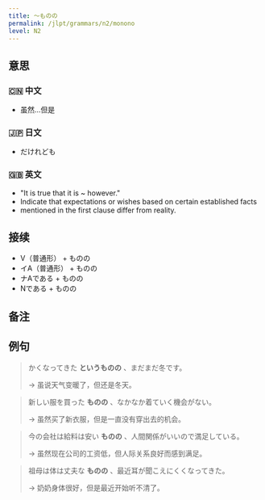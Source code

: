```yaml
---
title: 〜ものの
permalink: /jlpt/grammars/n2/monono
level: N2
---
```


## 意思

### 🇨🇳 中文

- 虽然…但是

### 🇯🇵 日文

- だけれども

### 🇬🇧 英文

- "It is true that it is ~ however."
- Indicate that expectations or wishes based on certain established facts
- mentioned in the first clause differ from reality.

## 接续

- V（普通形） + ものの
- イA（普通形） + ものの
- ナAである + ものの
- Nである + ものの

## 备注


## 例句

> かくなってきた **というものの** 、まだまだ冬です。
>
> →  虽说天气变暖了，但还是冬天。

> 新しい服を買った **ものの** 、なかなか着ていく機会がない。
>
> → 虽然买了新衣服，但是一直没有穿出去的机会。

> 今の会社は給料は安い **ものの** 、人間関係がいいので満足している。
>
> → 虽然现在公司的工资低，但人际关系良好而感到满足。

> 祖母は体は丈夫な **ものの** 、最近耳が聞こえにくくなってきた。
>
> → 奶奶身体很好，但是最近开始听不清了。

